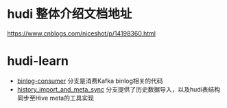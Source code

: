# hudi 整体介绍文档地址
https://www.cnblogs.com/niceshot/p/14198360.html

# hudi-learn
- [binlog-consumer](https://github.com/wanqiufeng/hudi-learn/tree/binlog-consumer) 分支是消费Kafka binlog相关的代码
- [history_import_and_meta_sync](https://github.com/wanqiufeng/hudi-learn/tree/history_import_and_meta_sync) 分支提供了历史数据导入，以及hudi表结构同步至Hive meta的工具实现
